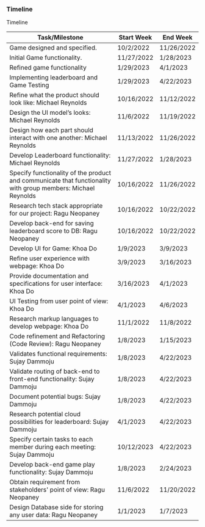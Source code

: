 ### Timeline
Timeline

|     Task/Milestone                                                                                                       |     Start Week    |     End Week      |
|--------------------------------------------------------------------------------------------------------------------------|-------------------|-------------------|
|     Game designed and specified.                                                                                         |     10/2/2022     |     11/26/2022    |
|     Initial Game functionality.                                                                                          |     11/27/2022    |     1/28/2023     |
|     Refined game functionality                                                                                           |     1/29/2023     |     4/1/2023      |
|     Implementing leaderboard and Game Testing                                                                            |     1/29/2023     |     4/22/2023     |
|     Refine what the   product should look like: Michael Reynolds                                                         |     10/16/2022    |     11/12/2022    |
|     Design the UI   model’s looks: Michael Reynolds                                                                      |     11/6/2022     |     11/19/2022    |
|     Design how each   part should interact with one another: Michael Reynolds                                            |     11/13/2022    |     11/26/2022    |
|     Develop   Leaderboard functionality: Michael Reynolds                                                                |     11/27/2022    |     1/28/2023     |
|     Specify   functionality of the product and communicate that functionality with group   members: Michael Reynolds     |     10/16/2022    |     11/26/2022    |
|     Research tech   stack appropriate for our project: Ragu Neopaney                                                     |     10/16/2022    |     10/22/2022    |
|     Develop back-end   for saving leaderboard score to DB: Ragu Neopaney                                                 |     10/16/2022    |     10/22/2022    |
|     Develop UI for   Game: Khoa Do                                                                                       |     1/9/2023      |     3/9/2023      |
|     Refine user   experience with webpage: Khoa Do                                                                       |     3/9/2023      |     3/16/2023     |
|     Provide   documentation and specifications for user interface: Khoa Do                                               |     3/16/2023     |     4/1/2023      |
|     UI Testing from   user point of view: Khoa Do                                                                        |     4/1/2023      |     4/6/2023      |
|     Research markup   languages to develop webpage: Khoa Do                                                              |     11/1/2022     |     11/8/2022     |
|     Code refinement   and Refactoring (Code Review): Ragu Neopaney                                                       |     1/8/2023      |     1/15/2023     |
|     Validates   functional requirements: Sujay Dammoju                                                                   |     1/8/2023      |     4/22/2023     |
|     Validate routing   of back-end to front-end functionality: Sujay Dammoju                                             |     1/8/2023      |     4/22/2023     |
|     Document   potential bugs: Sujay Dammoju                                                                             |     1/8/2023      |     4/22/2023     |
|     Research   potential cloud possibilities for leaderboard: Sujay Dammoju                                              |     4/1/2023      |     4/22/2023     |
|     Specify certain   tasks to each member during each meeting: Sujay Dammoju                                            |     10/12/2023    |     4/22/2023     |
|     Develop back-end   game play functionality: Sujay Dammoju                                                            |     1/8/2023      |     2/24/2023     |
|     Obtain   requirement from stakeholders' point of view: Ragu Neopaney                                                 |     11/6/2022     |     11/20/2022    |
|     Design Database   side for storing any user data: Ragu Neopaney                                                      |     1/1/2023      |     1/7/2023      |
